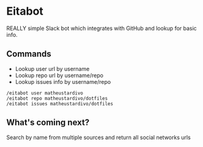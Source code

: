 # Eitabot

REALLY simple Slack bot which integrates with GitHub and lookup for basic info.

## Commands

* Lookup user url by username
* Lookup repo url by username/repo
* Lookup issues info by username/repo

```
/eitabot user matheustardivo
/eitabot repo matheustardivo/dotfiles
/eitabot issues matheustardivo/dotfiles
```

## What's coming next?

Search by name from multiple sources and return all social networks urls
